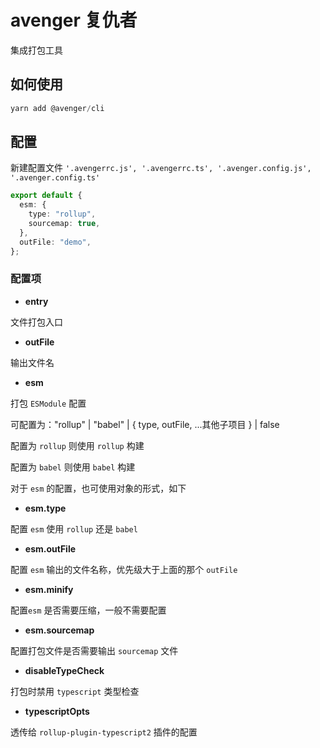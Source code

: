 # avenger 复仇者

集成打包工具

## 如何使用

```TypeScript
yarn add @avenger/cli 
```

## 配置

新建配置文件 `'.avengerrc.js', '.avengerrc.ts', '.avenger.config.js', '.avenger.config.ts'`

```typescript
export default {
  esm: {
    type: "rollup",
    sourcemap: true,
  },
  outFile: "demo",
};
```

### 配置项

- **entry**

文件打包入口

- **outFile**

输出文件名

- **esm**

打包 `ESModule` 配置

可配置为："rollup" | "babel" | { type, outFile, ...其他子项目  } | false

配置为 `rollup` 则使用 `rollup` 构建

配置为 `babel` 则使用 `babel` 构建

对于 `esm` 的配置，也可使用对象的形式，如下

- **esm.type**

配置 `esm` 使用 `rollup` 还是 `babel`

- **esm.outFile**

配置 `esm` 输出的文件名称，优先级大于上面的那个 `outFile`

- **esm.minify**

配置`esm` 是否需要压缩，一般不需要配置

- **esm.sourcemap**

配置打包文件是否需要输出 `sourcemap` 文件

- **disableTypeCheck**

打包时禁用 `typescript` 类型检查

- **typescriptOpts**

透传给 `rollup-plugin-typescript2` 插件的配置